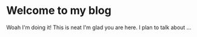 # Welcome to my blog
Woah I'm doing it!
This is neat
I'm glad you are here. I plan to talk about ...
